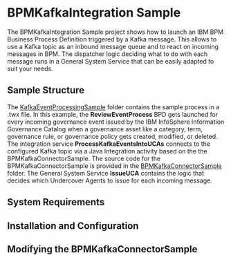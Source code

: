 # BPMKafkaIntegration Sample
The BPMKafkaIntegration Sample project shows how to launch an IBM BPM Business Process Definition
triggered by a Kafka message. This allows to use a Kafka topic as an inbound message queue and to react on 
incoming messages in BPM. The dispatcher logic deciding what to do with each message runs in a
General System Service that can be easily adapted to suit your needs.

## Sample Structure
The [KafkaEventProcessingSample](KafkaEventProcessingSample) folder contains
the sample process in a .twx file. In this example, the **ReviewEventProcess** BPD gets launched for every incoming
governance event issued by the IBM InfoSphere Information Governance Catalog when a governance asset like a
category, term, governance rule, or governance policy gets created, modified, or deleted. The integration service 
**ProcessKafkaEventsIntoUCAs** connects to the configured Kafka topic via a Java Integration activity based on the
the BPMKafkaConnectorSample. The source code for the BPMKafkaConnectorSample is provided in the 
[BPMKafkaConnectorSample](BPMKafkaConnectorSample) folder. The General System Service **IssueUCA** contains the logic
that decides which Undercover Agents to issue for each incoming message.

## System Requirements

## Installation and Configuration

## Modifying the BPMKafkaConnectorSample


